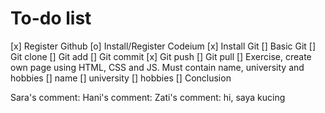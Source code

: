 # To-do list
[x] Register Github
[o] Install/Register Codeium
[x] Install Git
[] Basic Git
    [] Git clone
    [] Git add
    [] Git commit
    [x] Git push
    [] Git pull
[] Exercise, create own page using HTML, CSS and JS. Must contain name, university and hobbies
    [] name
    [] university
    [] hobbies
[] Conclusion


Sara's comment:
Hani's comment:
Zati's comment: hi, saya kucing